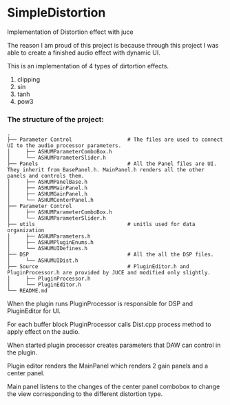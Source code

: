 # SimpleDistortion
Implementation of Distortion effect with juce

The reason I am proud of this project is because through this project I was able to create a finished audio effect with dynamic UI. 

This is an implementation of 4 types of dirtortion effects.
  1) clipping
  2) sin
  3) tanh
  4) pow3

### The structure of the project:
    .
    ├── Parameter Control                  # The files are used to connect UI to the audio processor parameters.
    │     ├── ASHUMParameterComboBox.h
    │     └── ASHUMParameterSlider.h
    ├── Panels                             # All the Panel files are UI. They inherit from BasePanel.h. MainPanel.h renders all the other panels and controls them.
    │     ├── ASHUMPanelBase.h
    │     ├── ASHUMMainPanel.h            
    │     ├── ASHUMGainPanel.h
    │     └── ASHUMCenterPanel.h
    ├── Parameter Control
    │     ├── ASHUMParameterComboBox.h
    │     └── ASHUMParameterSlider.h
    ├── utils                              # unitls used for data organization
    │     ├── ASHUMParameters.h
    │     ├── ASHUMPluginEnums.h
    │     └── ASHUMUIDefines.h
    ├── DSP                                # All the all the DSP files.
    │     └── ASHUMUIDist.h
    ├── Source                             # PluginEditor.h and PluginProcessor.h are provided by JUCE and modified only slightly.
    │     ├── PluginProcessor.h
    │     └── PluginEditor.h
    └── README.md

When the plugin runs PluginProcessor is responsible for DSP and PluginEditor for UI.

For each buffer block PluginProcessor calls Dist.cpp process method to apply effect on the audio.

When started plugin processor creates parameters that DAW can control in the plugin.

Plugin editor renders the MainPanel which renders 2 gain panels and a center panel.

Main panel listens to the changes of the center panel combobox to change the view corresponding to the different distortion type.



